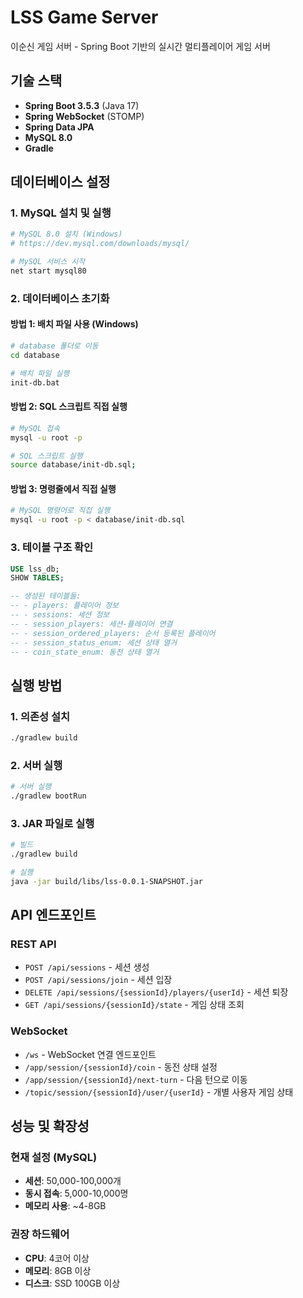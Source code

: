 # LSS Game Server

이순신 게임 서버 - Spring Boot 기반의 실시간 멀티플레이어 게임 서버

## 기술 스택

- **Spring Boot 3.5.3** (Java 17)
- **Spring WebSocket** (STOMP)
- **Spring Data JPA**
- **MySQL 8.0**
- **Gradle**

## 데이터베이스 설정

### 1. MySQL 설치 및 실행

```bash
# MySQL 8.0 설치 (Windows)
# https://dev.mysql.com/downloads/mysql/

# MySQL 서비스 시작
net start mysql80
```

### 2. 데이터베이스 초기화

#### 방법 1: 배치 파일 사용 (Windows)
```bash
# database 폴더로 이동
cd database

# 배치 파일 실행
init-db.bat
```

#### 방법 2: SQL 스크립트 직접 실행
```bash
# MySQL 접속
mysql -u root -p

# SQL 스크립트 실행
source database/init-db.sql;
```

#### 방법 3: 명령줄에서 직접 실행
```bash
# MySQL 명령어로 직접 실행
mysql -u root -p < database/init-db.sql
```

### 3. 테이블 구조 확인

```sql
USE lss_db;
SHOW TABLES;

-- 생성된 테이블들:
-- - players: 플레이어 정보
-- - sessions: 세션 정보
-- - session_players: 세션-플레이어 연결
-- - session_ordered_players: 순서 등록된 플레이어
-- - session_status_enum: 세션 상태 열거
-- - coin_state_enum: 동전 상태 열거
```

## 실행 방법

### 1. 의존성 설치
```bash
./gradlew build
```

### 2. 서버 실행
```bash
# 서버 실행
./gradlew bootRun
```

### 3. JAR 파일로 실행
```bash
# 빌드
./gradlew build

# 실행
java -jar build/libs/lss-0.0.1-SNAPSHOT.jar
```

## API 엔드포인트

### REST API
- `POST /api/sessions` - 세션 생성
- `POST /api/sessions/join` - 세션 입장
- `DELETE /api/sessions/{sessionId}/players/{userId}` - 세션 퇴장
- `GET /api/sessions/{sessionId}/state` - 게임 상태 조회

### WebSocket
- `/ws` - WebSocket 연결 엔드포인트
- `/app/session/{sessionId}/coin` - 동전 상태 설정
- `/app/session/{sessionId}/next-turn` - 다음 턴으로 이동
- `/topic/session/{sessionId}/user/{userId}` - 개별 사용자 게임 상태

## 성능 및 확장성

### 현재 설정 (MySQL)
- **세션**: 50,000-100,000개
- **동시 접속**: 5,000-10,000명
- **메모리 사용**: ~4-8GB

### 권장 하드웨어
- **CPU**: 4코어 이상
- **메모리**: 8GB 이상
- **디스크**: SSD 100GB 이상
 